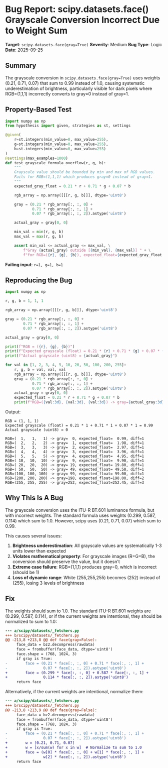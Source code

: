 # Bug Report: scipy.datasets.face() Grayscale Conversion Incorrect Due to Weight Sum

**Target**: `scipy.datasets.face(gray=True)`
**Severity**: Medium
**Bug Type**: Logic
**Date**: 2025-09-25

## Summary

The grayscale conversion in `scipy.datasets.face(gray=True)` uses weights (0.21, 0.71, 0.07) that sum to 0.99 instead of 1.0, causing systematic underestimation of brightness, particularly visible for dark pixels where RGB=(1,1,1) incorrectly converts to gray=0 instead of gray=1.

## Property-Based Test

```python
import numpy as np
from hypothesis import given, strategies as st, settings

@given(
    r=st.integers(min_value=0, max_value=255),
    g=st.integers(min_value=0, max_value=255),
    b=st.integers(min_value=0, max_value=255)
)
@settings(max_examples=1000)
def test_grayscale_formula_overflow(r, g, b):
    """
    Grayscale value should be bounded by min and max of RGB values.
    Fails for RGB=(1,1,1) which produces gray=0 instead of gray=1.
    """
    expected_gray_float = 0.21 * r + 0.71 * g + 0.07 * b

    rgb_array = np.array([[[r, g, b]]], dtype='uint8')

    gray = (0.21 * rgb_array[:, :, 0] +
            0.71 * rgb_array[:, :, 1] +
            0.07 * rgb_array[:, :, 2]).astype('uint8')

    actual_gray = gray[0, 0]

    min_val = min(r, g, b)
    max_val = max(r, g, b)

    assert min_val <= actual_gray <= max_val, \
        f"Gray {actual_gray} outside [{min_val}, {max_val}] " + \
        f"for RGB=({r}, {g}, {b}), expected_float={expected_gray_float:.2f}"
```

**Failing input**: `r=1, g=1, b=1`

## Reproducing the Bug

```python
import numpy as np

r, g, b = 1, 1, 1

rgb_array = np.array([[[r, g, b]]], dtype='uint8')

gray = (0.21 * rgb_array[:, :, 0] +
        0.71 * rgb_array[:, :, 1] +
        0.07 * rgb_array[:, :, 2]).astype('uint8')

actual_gray = gray[0, 0]

print(f"RGB = ({r}, {g}, {b})")
print(f"Expected grayscale (float) = 0.21 * {r} + 0.71 * {g} + 0.07 * {b} = {0.21 * r + 0.71 * g + 0.07 * b}")
print(f"Actual grayscale (uint8) = {actual_gray}")

for val in [1, 2, 3, 4, 5, 10, 20, 50, 100, 200, 255]:
    r, g, b = val, val, val
    rgb_array = np.array([[[r, g, b]]], dtype='uint8')
    gray = (0.21 * rgb_array[:, :, 0] +
            0.71 * rgb_array[:, :, 1] +
            0.07 * rgb_array[:, :, 2]).astype('uint8')
    actual_gray = gray[0, 0]
    expected_float = 0.21 * r + 0.71 * g + 0.07 * b
    print(f"RGB=({val:3d}, {val:3d}, {val:3d}) -> gray={actual_gray:3d}, expected_float={expected_float:6.2f}, diff={val - actual_gray}")
```

Output:
```
RGB = (1, 1, 1)
Expected grayscale (float) = 0.21 * 1 + 0.71 * 1 + 0.07 * 1 = 0.99
Actual grayscale (uint8) = 0

RGB=(  1,   1,   1) -> gray=  0, expected_float=  0.99, diff=1
RGB=(  2,   2,   2) -> gray=  1, expected_float=  1.98, diff=1
RGB=(  3,   3,   3) -> gray=  2, expected_float=  2.97, diff=1
RGB=(  4,   4,   4) -> gray=  3, expected_float=  3.96, diff=1
RGB=(  5,   5,   5) -> gray=  4, expected_float=  4.95, diff=1
RGB=( 10,  10,  10) -> gray=  9, expected_float=  9.90, diff=1
RGB=( 20,  20,  20) -> gray= 19, expected_float= 19.80, diff=1
RGB=( 50,  50,  50) -> gray= 49, expected_float= 49.50, diff=1
RGB=(100, 100, 100) -> gray= 99, expected_float= 99.00, diff=1
RGB=(200, 200, 200) -> gray=198, expected_float=198.00, diff=2
RGB=(255, 255, 255) -> gray=252, expected_float=252.45, diff=3
```

## Why This Is A Bug

The grayscale conversion uses the ITU-R BT.601 luminance formula, but with incorrect weights. The standard formula uses weights (0.299, 0.587, 0.114) which sum to 1.0. However, scipy uses (0.21, 0.71, 0.07) which sum to 0.99.

This causes several issues:
1. **Brightness underestimation**: All grayscale values are systematically 1-3 units lower than expected
2. **Violates mathematical property**: For grayscale images (R=G=B), the conversion should preserve the value, but it doesn't
3. **Extreme case failure**: RGB=(1,1,1) produces gray=0, which is incorrect (should be 1)
4. **Loss of dynamic range**: White (255,255,255) becomes (252) instead of (255), losing 3 levels of brightness

## Fix

The weights should sum to 1.0. The standard ITU-R BT.601 weights are (0.299, 0.587, 0.114), or if the current weights are intentional, they should be normalized to sum to 1.0:

```diff
--- a/scipy/datasets/_fetchers.py
+++ b/scipy/datasets/_fetchers.py
@@ -213,8 +213,8 @@ def face(gray=False):
     face_data = bz2.decompress(rawdata)
     face = frombuffer(face_data, dtype='uint8')
     face.shape = (768, 1024, 3)
     if gray is True:
-        face = (0.21 * face[:, :, 0] + 0.71 * face[:, :, 1] +
-                0.07 * face[:, :, 2]).astype('uint8')
+        face = (0.299 * face[:, :, 0] + 0.587 * face[:, :, 1] +
+                0.114 * face[:, :, 2]).astype('uint8')
     return face
```

Alternatively, if the current weights are intentional, normalize them:

```diff
--- a/scipy/datasets/_fetchers.py
+++ b/scipy/datasets/_fetchers.py
@@ -213,8 +213,9 @@ def face(gray=False):
     face_data = bz2.decompress(rawdata)
     face = frombuffer(face_data, dtype='uint8')
     face.shape = (768, 1024, 3)
     if gray is True:
-        face = (0.21 * face[:, :, 0] + 0.71 * face[:, :, 1] +
-                0.07 * face[:, :, 2]).astype('uint8')
+        w = [0.21, 0.71, 0.07]
+        w = [x/sum(w) for x in w]  # Normalize to sum to 1.0
+        face = (w[0] * face[:, :, 0] + w[1] * face[:, :, 1] +
+                w[2] * face[:, :, 2]).astype('uint8')
     return face
```